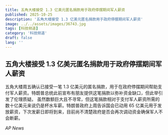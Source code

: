 ```yaml
---
title: 五角大楼接受 1.3 亿美元匿名捐款用于政府停摆期间军人薪资
published: 2025-10-25
description: '五角大楼接受 1.3 亿美元匿名捐款用于政府停摆期间军人薪资'
image: ../../assets/images/36743.jpg
tags: [科技频道]
category: '科技频道'
draft: false
lang: ''
---
```


## 五角大楼接受 1.3 亿美元匿名捐款用于政府停摆期间军人薪资

五角大楼周五确认已接受一笔 1.3 亿美元的匿名捐款，用于在政府停摆期间帮助支付军人薪资。特朗普总统此前宣布有朋友提供这笔捐款以弥补资金缺口，但此举引发了伦理质疑。
虽然数额巨大且不寻常，但这笔捐款相对于支付军人薪资所需的数十亿美元来说仍是杯水车薪。特朗普政府上周告诉国会已动用 65 亿美元用于发放薪资，下次发薪日即将到来，目前尚不清楚政府是否会再次调动资金确保军人不会断薪。

*AP News*
